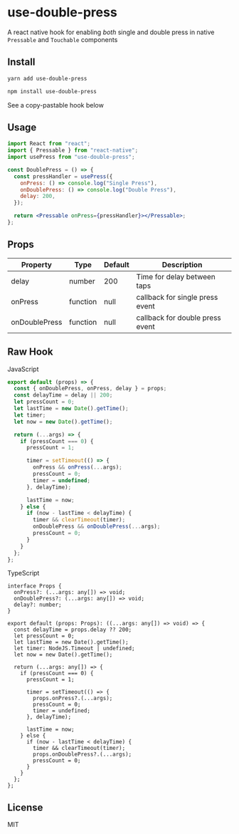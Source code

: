 # use-double-press

A react native hook for enabling _both_ single and double press in native `Pressable` and `Touchable` components

## Install

```sh
yarn add use-double-press

npm install use-double-press
```

See a copy-pastable hook below

## Usage

```jsx
import React from "react";
import { Pressable } from "react-native";
import usePress from "use-double-press";

const DoublePress = () => {
  const pressHandler = usePress({
    onPress: () => console.log("Single Press"),
    onDoublePress: () => console.log("Double Press"),
    delay: 200,
  });

  return <Pressable onPress={pressHandler}></Pressable>;
};
```

## Props

| Property      | Type     | Default | Description                     |
| ------------- | -------- | ------- | ------------------------------- |
| delay         | number   | 200     | Time for delay between taps     |
| onPress       | function | null    | callback for single press event |
| onDoublePress | function | null    | callback for double press event |

## Raw Hook

JavaScript

```jsx
export default (props) => {
  const { onDoublePress, onPress, delay } = props;
  const delayTime = delay || 200;
  let pressCount = 0;
  let lastTime = new Date().getTime();
  let timer;
  let now = new Date().getTime();

  return (...args) => {
    if (pressCount === 0) {
      pressCount = 1;

      timer = setTimeout(() => {
        onPress && onPress(...args);
        pressCount = 0;
        timer = undefined;
      }, delayTime);

      lastTime = now;
    } else {
      if (now - lastTime < delayTime) {
        timer && clearTimeout(timer);
        onDoublePress && onDoublePress(...args);
        pressCount = 0;
      }
    }
  };
};
```

TypeScript

```tsx
interface Props {
  onPress?: (...args: any[]) => void;
  onDoublePress?: (...args: any[]) => void;
  delay?: number;
}

export default (props: Props): ((...args: any[]) => void) => {
  const delayTime = props.delay ?? 200;
  let pressCount = 0;
  let lastTime = new Date().getTime();
  let timer: NodeJS.Timeout | undefined;
  let now = new Date().getTime();

  return (...args: any[]) => {
    if (pressCount === 0) {
      pressCount = 1;

      timer = setTimeout(() => {
        props.onPress?.(...args);
        pressCount = 0;
        timer = undefined;
      }, delayTime);

      lastTime = now;
    } else {
      if (now - lastTime < delayTime) {
        timer && clearTimeout(timer);
        props.onDoublePress?.(...args);
        pressCount = 0;
      }
    }
  };
};
```

## License

MIT
